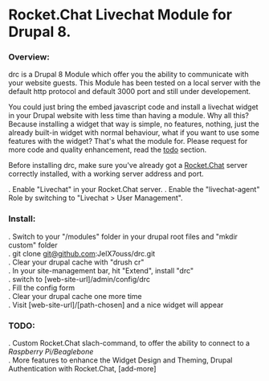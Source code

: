 # Rocket.Chat Livechat Module for Drupal 8.

### Overview:

drc is a Drupal 8 Module which offer you the ability to communicate with your website guests.
This Module has been tested on a local server with the default http protocol and default 3000 port and still under developement.

You could just bring the embed javascript code and install a livechat widget in your Drupal website with less time than having a module. Why all this? Because installing a widget that way is simple, no features, nothing, just the already built-in widget with normal behaviour, what if you want to use some features with the widget? That's what the module for. 
Please request for more code and quality enhancement, read the [todo](https://github.com/JelX7ouss/drc#todo) section.

Before installing drc, make sure you've already got a [Rocket.Chat](https://github.com/RocketChat/Rocket.Chat) server correctly installed, with a working server address and port.

. Enable "Livechat" in your Rocket.Chat server.
. Enable the "livechat-agent" Role by switching to "Livechat > User Management".

### Install:

. Switch to your "/modules" folder in your drupal root files and "mkdir custom" folder <br />
. git clone git@github.com:JelX7ouss/drc.git <br />
. Clear your drupal cache with "drush cr" <br />
. In your site-management bar, hit "Extend", install "drc" <br />
. switch to [web-site-url]/admin/config/drc <br />
. Fill the config form <br />
. Clear your drupal cache one more time <br />
. Visit [web-site-url]/[path-chosen] and a nice widget will appear

### TODO:

. Custom Rocket.Chat slach-command, to offer the ability to connect to a _Raspberry Pi/Beaglebone_ <br />
. More features to enhance the Widget Design and Theming, Drupal Authentication with Rocket.Chat, [add-more]
